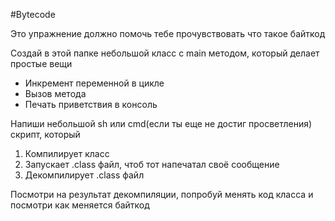 #Bytecode

Это упражнение должно помочь тебе прочувствовать что такое байткод

Создай в этой папке небольшой класс с main методом, который делает простые вещи
* Инкремент переменной в цикле
* Вызов метода
* Печать приветствия в консоль
 
Напиши небольшой sh или cmd(если ты еще не достиг просветления) скрипт, который
1. Компилирует класс
2. Запускает .class файл, чтоб тот напечатал своё сообщение
3. Декомпилирует .class файл

Посмотри на результат декомпиляции, попробуй менять код класса и посмотри как меняется байткод
